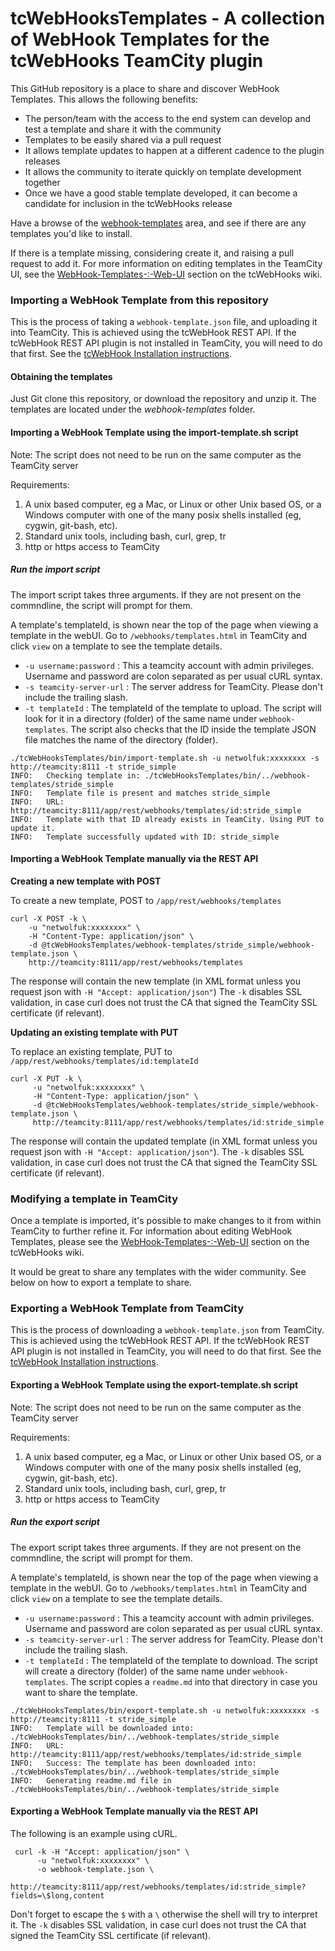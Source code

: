 
# tcWebHooksTemplates - A collection of WebHook Templates for the tcWebHooks TeamCity plugin

This GitHub repository is a place to share and discover WebHook Templates. This allows the following benefits:

- The person/team with the access to the end system can develop and test a template and share it with the community
- Templates to be easily shared via a pull request
- It allows template updates to happen at a different cadence to the plugin releases
- It allows the community to iterate quickly on template development together
- Once we have a good stable template developed, it can become a candidate for inclusion in the tcWebHooks release

Have a browse of the [webhook-templates](./webhook-templates/) area, and see if there are any templates you'd like to install.

If there is a template missing, considering create it, and raising a pull request to add it.
For more information on editing templates in the TeamCity UI, see the [WebHook-Templates-:-Web-UI](https://github.com/tcplugins/tcWebHooks/wiki/WebHook-Templates-%3A-Web-UI) section on the tcWebHooks wiki.

### Importing a WebHook Template from this repository

This is the process of taking a `webhook-template.json` file, and uploading it into TeamCity.
This is achieved using the tcWebHook REST API. If the tcWebHook REST API plugin is not installed in TeamCity, you will need to do that first. See the [tcWebHook Installation instructions](https://github.com/tcplugins/tcWebHooks/wiki/Installing).

#### Obtaining the templates

Just Git clone this repository, or download the repository and unzip it. The templates are located under the *webhook-templates* folder. 

#### Importing a WebHook Template using the import-template.sh script
Note: The script does not need to be run on the same computer as the TeamCity server

Requirements: 
1. A unix based computer, eg a Mac, or Linux or other Unix based OS, or a Windows computer with one of the many posix shells installed (eg, cygwin, git-bash, etc).
2. Standard unix tools, including bash, curl, grep, tr
3. http or https access to TeamCity

##### Run the import script

The import script takes three arguments. If they are not present on the commndline, the script will prompt for them.

A template's templateId, is shown near the top of the page when viewing a template in the webUI. Go to `/webhooks/templates.html` in TeamCity and click `view` on a template to see the template details.
  
- `-u username:password` : This a teamcity account with admin privileges. Username and password are colon separated as per usual cURL syntax.
- `-s teamcity-server-url` : The server address for TeamCity. Please don't include the trailing slash.
- `-t templateId` : The templateId of the template to upload. The script will look for it in a directory (folder) of the same name under `webhook-templates`. The script also checks that the ID inside the template JSON file matches the name of the directory (folder).


```
./tcWebHooksTemplates/bin/import-template.sh -u netwolfuk:xxxxxxxx -s http://teamcity:8111 -t stride_simple
INFO:   Checking template in: ./tcWebHooksTemplates/bin/../webhook-templates/stride_simple
INFO:   Template file is present and matches stride_simple
INFO:   URL: http://teamcity:8111/app/rest/webhooks/templates/id:stride_simple
INFO:   Template with that ID already exists in TeamCity. Using PUT to update it.
INFO:   Template successfully updated with ID: stride_simple

```

#### Importing a WebHook Template manually via the REST API

**Creating a new template with POST**

To create a new template, POST to `/app/rest/webhooks/templates`

```
curl -X POST -k \
    -u "netwolfuk:xxxxxxxx" \
    -H "Content-Type: application/json" \ 
    -d @tcWebHooksTemplates/webhook-templates/stride_simple/webhook-template.json \
    http://teamcity:8111/app/rest/webhooks/templates

```
The response will contain the new template (in XML format unless you request json with `-H "Accept: application/json"`) The `-k` disables SSL validation, in case curl does not trust the CA that signed the TeamCity SSL certificate (if relevant).

**Updating an existing template with PUT**

To replace an existing template, PUT to `/app/rest/webhooks/templates/id:templateId`

```
curl -X PUT -k \
     -u "netwolfuk:xxxxxxxx" \
     -H "Content-Type: application/json" \
     -d @tcWebHooksTemplates/webhook-templates/stride_simple/webhook-template.json \
     http://teamcity:8111/app/rest/webhooks/templates/id:stride_simple
```
The response will contain the updated template (in XML format unless you request json with `-H "Accept: application/json"`). The `-k` disables SSL validation, in case curl does not trust the CA that signed the TeamCity SSL certificate (if relevant).

### Modifying a template in TeamCity

Once a template is imported, it's possible to make changes to it from within TeamCity to further refine it. For information about editing WebHook Templates, please see the [WebHook-Templates-:-Web-UI](https://github.com/tcplugins/tcWebHooks/wiki/WebHook-Templates-%3A-Web-UI) section on the tcWebHooks wiki.

It would be great to share any templates with the wider community. See below on how to export a template to share.

### Exporting a WebHook Template from TeamCity

This is the process of downloading a `webhook-template.json` from TeamCity.
This is achieved using the tcWebHook REST API. If the tcWebHook REST API plugin is not installed in TeamCity, you will need to do that first. See the [tcWebHook Installation instructions](https://github.com/tcplugins/tcWebHooks/wiki/Installing).


#### Exporting a WebHook Template using the export-template.sh script
Note: The script does not need to be run on the same computer as the TeamCity server

Requirements: 
1. A unix based computer, eg a Mac, or Linux or other Unix based OS, or a Windows computer with one of the many posix shells installed (eg, cygwin, git-bash, etc).
2. Standard unix tools, including bash, curl, grep, tr
3. http or https access to TeamCity

##### Run the export script

The export script takes three arguments. If they are not present on the commndline, the script will prompt for them.

A template's templateId, is shown near the top of the page when viewing a template in the webUI. Go to `/webhooks/templates.html` in TeamCity and click `view` on a template to see the template details.
  
- `-u username:password` : This a teamcity account with admin privileges. Username and password are colon separated as per usual cURL syntax.
- `-s teamcity-server-url` : The server address for TeamCity. Please don't include the trailing slash.
- `-t templateId` : The templateId of the template to download. The script will create a directory (folder) of the same name under `webhook-templates`. The script copies a `readme.md` into that directory in case you want to share the template.


```
./tcWebHooksTemplates/bin/export-template.sh -u netwolfuk:xxxxxxxx -s http://teamcity:8111 -t stride_simple
INFO:   Template will be downloaded into: ./tcWebHooksTemplates/bin/../webhook-templates/stride_simple
INFO:   URL: http://teamcity:8111/app/rest/webhooks/templates/id:stride_simple
INFO:   Success: The template has been downloaded into: ./tcWebHooksTemplates/bin/../webhook-templates/stride_simple
INFO:   Generating readme.md file in ./tcWebHooksTemplates/bin/../webhook-templates/stride_simple
```

#### Exporting a WebHook Template manually via the REST API

The following is an example using cURL.

```
 curl -k -H "Accept: application/json" \
      -u "netwolfuk:xxxxxxxx" \
      -o webhook-template.json \
      http://teamcity:8111/app/rest/webhooks/templates/id:stride_simple?fields=\$long,content
```
Don't forget to escape the `$` with a `\` otherwise the shell will try to interpret it. The `-k` disables SSL validation, in case curl does not trust the CA that signed the TeamCity SSL certificate (if relevant).